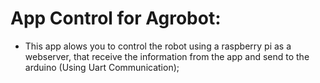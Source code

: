 # App Control for Agrobot:

  * This app alows you to control the robot using a raspberry pi as a webserver, that receive the information from the app and
    send to the arduino (Using Uart Communication);
